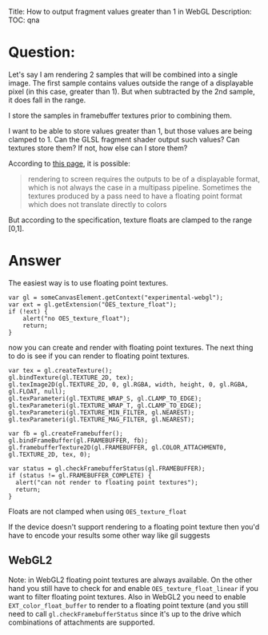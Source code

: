 Title: How to output fragment values greater than 1 in WebGL
Description:
TOC: qna

# Question:

Let's say I am rendering 2 samples that will be combined into a single image. The first sample contains values outside the range of a displayable pixel (in this case, greater than 1). But when subtracted by the 2nd sample, it does fall in the range.

I store the samples in framebuffer textures prior to combining them.

I want to be able to store values greater than 1, but those values are being clamped to 1. Can the GLSL fragment shader output such values? Can textures store them? If not, how else can I store them?

According to [this page](http://www.lighthouse3d.com/tutorials/opengl-short-tutorials/opengl_framebuffer_objects/), it is possible:

>rendering to screen requires the outputs to be of a displayable format, which is not always the case in a multipass pipeline. Sometimes the textures produced by a pass need to have a floating point format which does not translate directly to colors

But according to the specification, texture floats are clamped to the range [0,1].

# Answer

The easiest way is to use floating point textures.

    var gl = someCanvasElement.getContext("experimental-webgl");
    var ext = gl.getExtension("OES_texture_float");
    if (!ext) {
        alert("no OES_texture_float");
        return;
    }
 
now you can create and render with floating point textures. The next thing to do is see if you can render to floating point textures.

    var tex = gl.createTexture();
    gl.bindTexture(gl.TEXTURE_2D, tex);
    gl.texImage2D(gl.TEXTURE_2D, 0, gl.RGBA, width, height, 0, gl.RGBA, gl.FLOAT, null);
    gl.texParameteri(gl.TEXTURE_WRAP_S, gl.CLAMP_TO_EDGE);
    gl.texParameteri(gl.TEXTURE_WRAP_T, gl.CLAMP_TO_EDGE);
    gl.texParameteri(gl.TEXTURE_MIN_FILTER, gl.NEAREST);
    gl.texParameteri(gl.TEXTURE_MAG_FILTER, gl.NEAREST);

    var fb = gl.createFramebuffer();
    gl.bindFrameBuffer(gl.FRAMEBUFFER, fb);
    gl.framebufferTexture2D(gl.FRAMEBUFFER, gl.COLOR_ATTACHMENT0, gl.TEXTURE_2D, tex, 0);

    var status = gl.checkFramebufferStatus(gl.FRAMEBUFFER);
    if (status != gl.FRAMEBUFFER_COMPLETE) {
      alert("can not render to floating point textures");
      return;
    }

Floats are not clamped when using `OES_texture_float`

If the device doesn't support rendering to a floating point texture then you'd have to encode your results some other way like gil suggests   

## WebGL2

Note: in WebGL2 floating point textures are always available. On the other hand you still have to check for and enable `OES_texture_float_linear` if you want to filter floating point textures. Also in WebGL2 you need to enable `EXT_color_float_buffer` to render to a floating point texture (and you still need to call `gl.checkFramebufferStatus` since it's up to the drive which combinations of attachments are supported.
